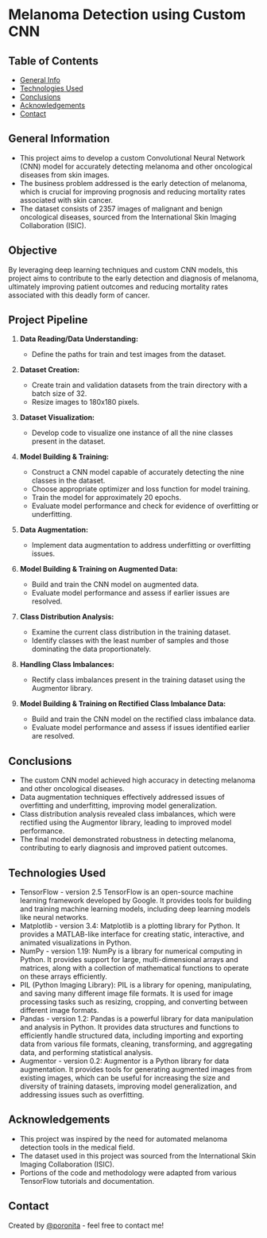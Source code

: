 # Melanoma Detection using Custom CNN

## Table of Contents
* [General Info](#general-information)
* [Technologies Used](#technologies-used)
* [Conclusions](#conclusions)
* [Acknowledgements](#acknowledgements)
* [Contact](#contact)

## General Information
- This project aims to develop a custom Convolutional Neural Network (CNN) model for accurately detecting melanoma and other oncological diseases from skin images.
- The business problem addressed is the early detection of melanoma, which is crucial for improving prognosis and reducing mortality rates associated with skin cancer.
- The dataset consists of 2357 images of malignant and benign oncological diseases, sourced from the International Skin Imaging Collaboration (ISIC).

## Objective
By leveraging deep learning techniques and custom CNN models, this project aims to contribute to the early detection and diagnosis of melanoma, ultimately improving patient outcomes and reducing mortality rates associated with this deadly form of cancer.

## Project Pipeline
1. **Data Reading/Data Understanding:**
   - Define the paths for train and test images from the dataset.
   
2. **Dataset Creation:**
   - Create train and validation datasets from the train directory with a batch size of 32.
   - Resize images to 180x180 pixels.
   
3. **Dataset Visualization:**
   - Develop code to visualize one instance of all the nine classes present in the dataset.
   
4. **Model Building & Training:**
   - Construct a CNN model capable of accurately detecting the nine classes in the dataset.
   - Choose appropriate optimizer and loss function for model training.
   - Train the model for approximately 20 epochs.
   - Evaluate model performance and check for evidence of overfitting or underfitting.
   
5. **Data Augmentation:**
   - Implement data augmentation to address underfitting or overfitting issues.
   
6. **Model Building & Training on Augmented Data:**
   - Build and train the CNN model on augmented data.
   - Evaluate model performance and assess if earlier issues are resolved.
   
7. **Class Distribution Analysis:**
   - Examine the current class distribution in the training dataset.
   - Identify classes with the least number of samples and those dominating the data proportionately.
   
8. **Handling Class Imbalances:**
   - Rectify class imbalances present in the training dataset using the Augmentor library.
   
9. **Model Building & Training on Rectified Class Imbalance Data:**
   - Build and train the CNN model on the rectified class imbalance data.
   - Evaluate model performance and assess if issues identified earlier are resolved.


## Conclusions
- The custom CNN model achieved high accuracy in detecting melanoma and other oncological diseases.
- Data augmentation techniques effectively addressed issues of overfitting and underfitting, improving model generalization.
- Class distribution analysis revealed class imbalances, which were rectified using the Augmentor library, leading to improved model performance.
- The final model demonstrated robustness in detecting melanoma, contributing to early diagnosis and improved patient outcomes.

## Technologies Used
- TensorFlow - version 2.5
  TensorFlow is an open-source machine learning framework developed by Google. It provides tools for building and training machine learning models, including deep learning models like neural networks.
- Matplotlib - version 3.4: Matplotlib is a plotting library for Python. It provides a MATLAB-like interface for creating static, interactive, and animated visualizations in Python.
- NumPy - version 1.19: NumPy is a library for numerical computing in Python. It provides support for large, multi-dimensional arrays and matrices, along with a collection of mathematical functions to operate on these arrays efficiently.
- PIL (Python Imaging Library): PIL is a library for opening, manipulating, and saving many different image file formats. It is used for image processing tasks such as resizing, cropping, and converting between different image formats.
- Pandas - version 1.2: Pandas is a powerful library for data manipulation and analysis in Python. It provides data structures and functions to efficiently handle structured data, including importing and exporting data from various file formats, cleaning, transforming, and aggregating data, and performing statistical analysis.
- Augmentor - version 0.2: Augmentor is a Python library for data augmentation. It provides tools for generating augmented images from existing images, which can be useful for increasing the size and diversity of training datasets, improving model generalization, and addressing issues such as overfitting.


## Acknowledgements
- This project was inspired by the need for automated melanoma detection tools in the medical field.
- The dataset used in this project was sourced from the International Skin Imaging Collaboration (ISIC).
- Portions of the code and methodology were adapted from various TensorFlow tutorials and documentation.

## Contact
Created by [@poronita](https://github.com/poronita/) - feel free to contact me!

